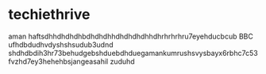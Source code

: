 # techiethrive
aman haftsdhhdhdhdhbdhdhdhhdhdhdhdhhdhrhrhrhru7eyehducbcub BBC ufhdbdudhvdyshshsudub3udnd
shdhdbdih3hr73behudgebshduebdhduegamankumrushsvysbayx6rbhc7c53fvzhd7ey3hehehbsjangeasahil zuduhd
